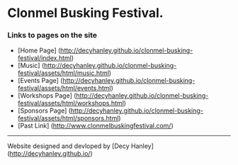 # Clonmel Busking Festival.

### Links to pages on the site
* [Home Page] (http://decyhanley.github.io/clonmel-busking-festival/index.html)
* [Music] (http://decyhanley.github.io/clonmel-busking-festival/assets/html/music.html)
* [Events Page] (http://decyhanley.github.io/clonmel-busking-festival/assets/html/events.html)
* [Workshops Page] (http://decyhanley.github.io/clonmel-busking-festival/assets/html/workshops.html)
* [Sponsors Page] (http://decyhanley.github.io/clonmel-busking-festival/assets/html/sponsors.html)
* [Past Link] (http://www.clonmelbuskingfestival.com/)

----------------------------------------------------------------------------------------------------

Website designed and devloped by [Decy Hanley] (http://decyhanley.github.io/)

